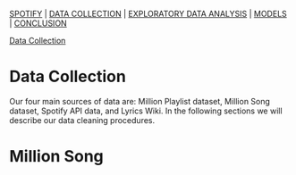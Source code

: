 [SPOTIFY](https://lovespotify.github.io/) | [DATA COLLECTION](https://lovespotify.github.io/data) | [EXPLORATORY DATA ANALYSIS](https://lovespotify.github.io/eda) | [MODELS](https://lovespotify.github.io/models) | [CONCLUSION](https://lovespotify.github.io/conclusions)

[Data Collection](#Data-Collection)

# Data Collection
Our four main sources of data are: Million Playlist dataset, Million Song dataset, Spotify API data, and Lyrics Wiki. In the following sections we will describe our data cleaning procedures.

# Million Song

